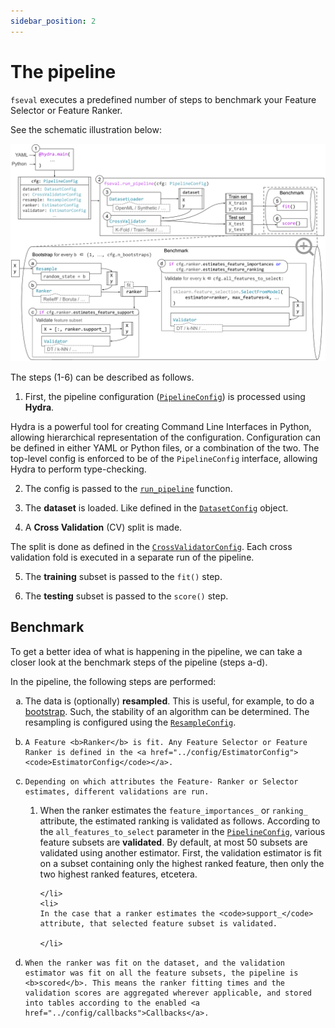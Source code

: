 ```yaml
---
sidebar_position: 2
---
```


# The pipeline

<!--
improvements:
- consistent use of bold face; should be the action applid or the config object
-->

`fseval` executes a predefined number of steps to benchmark your Feature Selector or Feature Ranker.

See the schematic illustration below:

![Pipeline main architecture](/img/the-pipeline/pipeline.svg)

The steps (1-6) can be described as follows.

1. First, the pipeline configuration ([`PipelineConfig`](../config/PipelineConfig)) is processed using **Hydra**.

  Hydra is a powerful tool for creating Command Line Interfaces in Python, allowing hierarchical representation of the configuration. Configuration can be defined in either YAML or Python files, or a combination of the two. The top-level config is enforced to be of the `PipelineConfig` interface, allowing Hydra to perform type-checking. 

2. The config is passed to the [`run_pipeline`](../main) function. 

3. The **dataset** is loaded. Like defined in the [`DatasetConfig`](../config/DatasetConfig) object.

4. A **Cross Validation** (CV) split is made.

  The split is done as defined in the [`CrossValidatorConfig`](../config/CrossValidatorConfig). Each cross validation fold is
executed in a separate run of the pipeline.

5. The **training** subset is passed to the `fit()` step.

6. The **testing** subset is passed to the `score()` step.


## Benchmark
To get a better idea of what is happening in the pipeline, we can take a closer look at the benchmark steps of the pipeline (steps a-d).

In the pipeline, the following steps are performed:

<ol type="a">
  <li>
  
The data is (optionally) <b>resampled</b>. This is useful, for example, to do a <a href="https://en.wikipedia.org/wiki/Bootstrapping_(statistics)">bootstrap</a>. Such, the stability of an algorithm can be determined. The resampling is configured using the <a href="../config/ResampleConfig"><code>ResampleConfig</code></a>.


  
  </li>
  <li>
  
    A Feature <b>Ranker</b> is fit. Any Feature Selector or Feature Ranker is defined in the <a href="../config/EstimatorConfig"><code>EstimatorConfig</code></a>.
  
  </li>
  <li>
  
    Depending on which attributes the Feature- Ranker or Selector estimates, different validations are run.


<ol>
    <li>
    When the ranker estimates the <code>feature_importances_</code> or <code>ranking_</code> attribute, the estimated ranking is validated as follows. According to the <code>all_features_to_select</code> parameter in the <a href="../config/PipelineConfig"><code>PipelineConfig</code></a>, various feature subsets are <b>validated</b>. By default, at most 50 subsets are validated using another estimator. First, the validation estimator is fit on a subset containing only the highest ranked feature, then only the two highest ranked features, etcetera.
    
    </li>
    <li>
    In the case that a ranker estimates the <code>support_</code> attribute, that selected feature subset is validated.
    
    </li>
</ol>

  </li>
  <li>
  
    When the ranker was fit on the dataset, and the validation estimator was fit on all the feature subsets, the pipeline is <b>scored</b>. This means the ranker fitting times and the validation scores are aggregated wherever applicable, and stored into tables according to the enabled <a href="../config/callbacks">Callbacks</a>.
  
  </li>
</ol>

